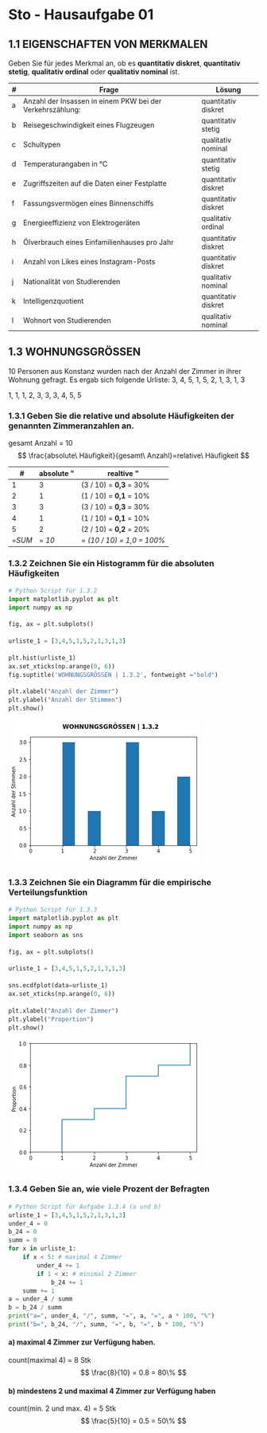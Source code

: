# Sto - Hausaufgabe 01

## 1.1 EIGENSCHAFTEN VON MERKMALEN

Geben Sie für jedes Merkmal an, ob es **quantitativ diskret**, **quantitativ stetig**, **qualitativ ordinal** oder **qualitativ nominal** ist.

| #    | Frage                                                     | Lösung              |
| ---- | --------------------------------------------------------- | ------------------- |
| a    | Anzahl der Insassen in einem PKW bei der Verkehrszählung: | quantitativ diskret |
| b    | Reisegeschwindigkeit eines Flugzeugen                     | quantitativ stetig  |
| c    | Schultypen                                                | qualitativ nominal  |
| d    | Temperaturangaben in °C                                   | quantitativ stetig  |
| e    | Zugriffszeiten auf die Daten einer Festplatte             | quantitativ diskret |
| f    | Fassungsvermögen eines Binnenschiffs                      | quantitativ diskret |
| g    | Energieeffizienz von Elektrogeräten                       | qualitativ ordinal  |
| h    | Ölverbrauch eines Einfamilienhauses pro Jahr              | quantitativ diskret |
| i    | Anzahl von Likes eines Instagram-Posts                    | quantitativ diskret |
| j    | Nationalität von Studierenden                             | qualitativ nominal  |
| k    | Intelligenzquotient                                       | quantitativ diskret |
| l    | Wohnort von Studierenden                                  | qualitativ nominal  |

## 1.3 WOHNUNGSGRÖSSEN

10 Personen aus Konstanz wurden nach der Anzahl der Zimmer in ihrer Wohnung gefragt. Es ergab sich
folgende Urliste:
3, 4, 5, 1, 5, 2, 1, 3, 1, 3 

1, 1, 1, 2, 3, 3, 3, 4, 5, 5

### 1.3.1 Geben Sie die relative und absolute Häufigkeiten der genannten Zimmeranzahlen an.

gesamt Anzahl = 10
$$
\frac{absolute\ Häufigkeit}{gesamt\ Anzahl}=relative\ Häufigkeit
$$


| #      | absolute " | realtive "                 |
| ------ | ---------- | -------------------------- |
| 1      | 3          | (3 / 10) = **0,3** = 30%   |
| 2      | 1          | (1 / 10) = **0,1** = 10%   |
| 3      | 3          | (3 / 10) = **0,3** = 30%   |
| 4      | 1          | (1 / 10) = **0,1** = 10%   |
| 5      | 2          | (2 / 10) = **0,2** = 20%   |
| =*SUM* | = *10*     | = *(10 / 10) = 1,0 = 100%* |

### 1.3.2 Zeichnen Sie ein Histogramm für die absoluten Häufigkeiten

```python
# Python Script für 1.3.2
import matplotlib.pyplot as plt
import numpy as np

fig, ax = plt.subplots()

urliste_1 = [3,4,5,1,5,2,1,3,1,3]

plt.hist(urliste_1)
ax.set_xticks(np.arange(0, 6))
fig.suptitle('WOHNUNGSGRÖSSEN | 1.3.2', fontweight ="bold")

plt.xlabel("Anzahl der Zimmer")
plt.ylabel("Anzahl der Stimmen")
plt.show()
```

![img](./1_3_2.png)

### 1.3.3 Zeichnen Sie ein Diagramm für die empirische Verteilungsfunktion

```python
# Python Script für 1.3.3
import matplotlib.pyplot as plt
import numpy as np
import seaborn as sns

fig, ax = plt.subplots()

urliste_1 = [3,4,5,1,5,2,1,3,1,3]

sns.ecdfplot(data=urliste_1)
ax.set_xticks(np.arange(0, 6))

plt.xlabel("Anzahl der Zimmer")
plt.ylabel("Proportion")
plt.show()
```

![img](./1_3_3.img.png)

### 1.3.4 Geben Sie an, wie viele Prozent der Befragten

```python
# Python Script für Aufgabe 1.3.4 (a und b)
urliste_1 = [3,4,5,1,5,2,1,3,1,3]
under_4 = 0
b_24 = 0
summ = 0
for x in urliste_1:
    if x < 5: # maximal 4 Zimmer
        under_4 += 1
        if 1 < x: # minimal 2 Zimmer
            b_24 += 1
    summ += 1
a = under_4 / summ
b = b_24 / summ
print("a=", under_4, "/", summ, "=", a, "=", a * 100, "%")
print("b=", b_24, "/", summ, "=", b, "=", b * 100, "%")
```

#### a) maximal 4 Zimmer zur Verfügung haben.
count(maximal 4) = 8 Stk
$$
\frac{8}{10} = 0.8 = 80\%
$$

#### b) mindestens 2 und maximal 4 Zimmer zur Verfügung haben
count(min. 2 und max. 4) = 5 Stk
$$
\frac{5}{10} = 0.5 = 50\%
$$



